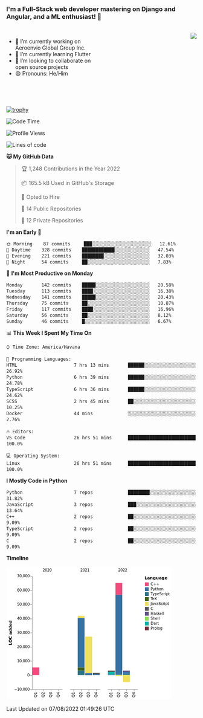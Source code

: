 ### I'm a Full-Stack web developer mastering on Django and Angular, and a ML enthusiast!  👋

<br/>

<img align="right" height="250"  src="https://media1.giphy.com/media/qgQUggAC3Pfv687qPC/giphy.gif?cid=ecf05e470ttfxgsj072btembitu1zn4ti3t3cdyg4jo5b3by&rid=giphy.gif&ct=g" />

 <div style="width:50%">
    <ul>
      <li>🔭 I’m currently working on Aeroenvio Global Group Inc.</li>
      <li>🌱 I’m currently learning Flutter</li>
      <li>👯 I’m looking to collaborate on open source projects</li>
      <li>😄 Pronouns: He/Him</li>
<!--       <li>⚡ Fun fact: I started my first professional project for a company as web dev without knowing any JS </li> -->
    </ul>
  </div>
  
<br/><br/><br/>

[![trophy](https://github-profile-trophy.vercel.app/?username=dfg-98&row=3&column=3&theme=monokai)](https://github.com/ryo-ma/github-profile-trophy)


<!--START_SECTION:waka-->
![Code Time](http://img.shields.io/badge/Code%20Time-380%20hrs%2033%20mins-blue)

![Profile Views](http://img.shields.io/badge/Profile%20Views-0-blue)

![Lines of code](https://img.shields.io/badge/From%20Hello%20World%20I%27ve%20Written-142%20Thousand%20lines%20of%20code-blue)

**🐱 My GitHub Data** 

> 🏆 1,248 Contributions in the Year 2022
 > 
> 📦 165.5 kB Used in GitHub's Storage 
 > 
> 💼 Opted to Hire
 > 
> 📜 14 Public Repositories 
 > 
> 🔑 12 Private Repositories  
 > 
**I'm an Early 🐤** 

```text
🌞 Morning    87 commits     ███░░░░░░░░░░░░░░░░░░░░░░   12.61% 
🌆 Daytime    328 commits    ████████████░░░░░░░░░░░░░   47.54% 
🌃 Evening    221 commits    ████████░░░░░░░░░░░░░░░░░   32.03% 
🌙 Night      54 commits     ██░░░░░░░░░░░░░░░░░░░░░░░   7.83%

```
📅 **I'm Most Productive on Monday** 

```text
Monday       142 commits    █████░░░░░░░░░░░░░░░░░░░░   20.58% 
Tuesday      113 commits    ████░░░░░░░░░░░░░░░░░░░░░   16.38% 
Wednesday    141 commits    █████░░░░░░░░░░░░░░░░░░░░   20.43% 
Thursday     75 commits     ██░░░░░░░░░░░░░░░░░░░░░░░   10.87% 
Friday       117 commits    ████░░░░░░░░░░░░░░░░░░░░░   16.96% 
Saturday     56 commits     ██░░░░░░░░░░░░░░░░░░░░░░░   8.12% 
Sunday       46 commits     █░░░░░░░░░░░░░░░░░░░░░░░░   6.67%

```


📊 **This Week I Spent My Time On** 

```text
⌚︎ Time Zone: America/Havana

💬 Programming Languages: 
HTML                     7 hrs 13 mins       ██████░░░░░░░░░░░░░░░░░░░   26.92% 
Python                   6 hrs 39 mins       ██████░░░░░░░░░░░░░░░░░░░   24.78% 
TypeScript               6 hrs 36 mins       ██████░░░░░░░░░░░░░░░░░░░   24.62% 
SCSS                     2 hrs 45 mins       ██░░░░░░░░░░░░░░░░░░░░░░░   10.25% 
Docker                   44 mins             ░░░░░░░░░░░░░░░░░░░░░░░░░   2.76%

🔥 Editors: 
VS Code                  26 hrs 51 mins      █████████████████████████   100.0%

💻 Operating System: 
Linux                    26 hrs 51 mins      █████████████████████████   100.0%

```

**I Mostly Code in Python** 

```text
Python                   7 repos             ████████░░░░░░░░░░░░░░░░░   31.82% 
JavaScript               3 repos             ███░░░░░░░░░░░░░░░░░░░░░░   13.64% 
C++                      2 repos             ██░░░░░░░░░░░░░░░░░░░░░░░   9.09% 
TypeScript               2 repos             ██░░░░░░░░░░░░░░░░░░░░░░░   9.09% 
C                        2 repos             ██░░░░░░░░░░░░░░░░░░░░░░░   9.09%

```


**Timeline**

![Chart not found](https://raw.githubusercontent.com/dfg-98/dfg-98/main/charts/bar_graph.png) 


 Last Updated on 07/08/2022 01:49:26 UTC
<!--END_SECTION:waka-->
